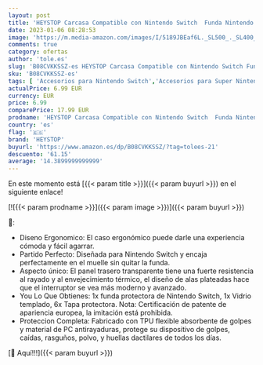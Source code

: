 ```yaml
---
layout: post
title: 'HEYSTOP Carcasa Compatible con Nintendo Switch  Funda Nintendo Switch con Protectora TPU Grip Funda de Agarre Compatible con la Consola de Pantalla para Switch Console con 6 Agarres para el Pulgar'
date: 2023-01-06 08:28:53
image: 'https://m.media-amazon.com/images/I/5189JBEaf6L._SL500_._SL400_.jpg'
comments: true
category: ofertas
author: 'tole.es'
slug: 'B08CVKKSSZ-es HEYSTOP Carcasa Compatible con Nintendo Switch Funda...'
sku: 'B08CVKKSSZ-es'
tags: [ 'Accesorios para Nintendo Switch','Accesorios para Super Nintendo','Fundas para Nintendo Switch','Fundas y almacenamiento para Nintendo Switch','Hardware y juegos para Nintendo Switch','Sistemas heredados','Sistemas heredados de Nintendo','Super Nintendo: Juegos, consolas y accesorios','Videojuegos','heystop','nintendo','🇪🇸', ]
actualPrice: 6.99 EUR
currency: EUR
price: 6.99
comparePrice: 17.99 EUR
prodname: 'HEYSTOP Carcasa Compatible con Nintendo Switch  Funda Nintendo Switch con Protectora TPU Grip Funda de Agarre Compatible con la Consola de Pantalla para Switch Console con 6 Agarres para el Pulgar'
country: 'es'
flag: '🇪🇸'
brand: 'HEYSTOP'
buyurl: 'https://www.amazon.es/dp/B08CVKKSSZ/?tag=tolees-21'
descuento: '61.15'
average: '14.3899999999999'
---
```


En este momento está [{{< param title >}}]({{< param buyurl >}}) en el siguiente enlace!

[![{{< param prodname >}}]({{< param image >}})]({{< param buyurl >}})

🔎:

- Diseno Ergonomico: El caso ergonómico puede darle una experiencia cómoda y fácil agarrar.
- Partido Perfecto: Diseñada para Nintendo Switch y encaja perfectamente en el muelle sin quitar la funda.
- Aspecto único: El panel trasero transparente tiene una fuerte resistencia al rayado y al envejecimiento térmico, el diseño de alas plateadas hace que el interruptor se vea más moderno y avanzado.
- You Lo Que Obtienes: 1x funda protectora de Nintendo Switch, 1x Vidrio templado, 6x Tapa protectora. Nota: Certificación de patente de apariencia europea, la imitación está prohibida.
- Proteccion Completa: Fabricado con TPU flexible absorbente de golpes y material de PC antirayaduras, protege su dispositivo de golpes, caídas, rasguños, polvo, y huellas dactilares de todos los días.

[🛒 Aquí!!!]({{< param buyurl >}})
